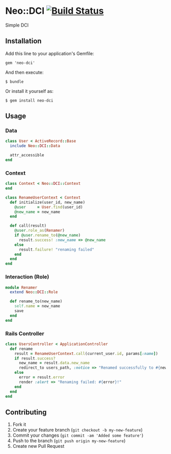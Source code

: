 # Neo::DCI [![Build Status](https://secure.travis-ci.org/neopoly/neo-dci.png?branch=master)](http://travis-ci.org/neopoly/neo-dci)

Simple DCI

## Installation

Add this line to your application's Gemfile:

    gem 'neo-dci'

And then execute:

    $ bundle

Or install it yourself as:

    $ gem install neo-dci

## Usage

### Data

```ruby
class User < ActiveRecord::Base
  include Neo::DCI::Data

  attr_accessible
end
```

### Context

```ruby
class Context < Neo::DCI::Context
end

class RenameUserContext < Context
  def initialize(user_id, new_name)
    @user     = User.find(user_id)
    @new_name = new_name
  end

  def call(result)
    @user.role_as(Renamer)
    if @user.rename_to(@new_name)
      result.success! :new_name => @new_name
    else
      result.failure! "renaming failed"
    end
  end
end
```

### Interaction (Role)

```ruby
module Renamer
  extend Neo::DCI::Role

  def rename_to(new_name)
    self.name = new_name
    save
  end
end
```

### Rails Controller

```ruby
class UsersController < ApplicationController
  def rename
    result = RenameUserContext.call(current_user.id, params[:name])
    if result.success?
      new_name = result.data.new_name
      redirect_to users_path, :notice => "Renamed successfully to #{new_name}"
    else
      error = result.error
      render :alert => "Renaming failed: #{error}!"
    end
  end
end
```

## Contributing

1. Fork it
2. Create your feature branch (`git checkout -b my-new-feature`)
3. Commit your changes (`git commit -am 'Added some feature'`)
4. Push to the branch (`git push origin my-new-feature`)
5. Create new Pull Request
